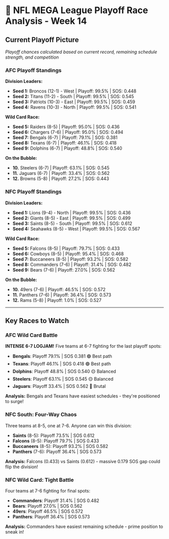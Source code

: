 # 🏈 NFL MEGA League Playoff Race Analysis - Week 14

## Current Playoff Picture

*Playoff chances calculated based on current record, remaining schedule strength, and competition*

### AFC Playoff Standings

**Division Leaders:**
- **Seed 1:** Broncos (12-1) - West | Playoff: 99.5% | SOS: 0.448
- **Seed 2:** Titans (11-2) - South | Playoff: 99.5% | SOS: 0.545
- **Seed 3:** Patriots (10-3) - East | Playoff: 99.5% | SOS: 0.459
- **Seed 4:** Ravens (10-3) - North | Playoff: 99.5% | SOS: 0.541

**Wild Card Race:**
- **Seed 5:** Raiders (8-5) | Playoff: 95.0% | SOS: 0.436
- **Seed 6:** Chargers (7-6) | Playoff: 95.0% | SOS: 0.494
- **Seed 7:** Bengals (6-7) | Playoff: 79.1% | SOS: 0.381
- **Seed 8:** Texans (6-7) | Playoff: 46.1% | SOS: 0.418
- **Seed 9:** Dolphins (6-7) | Playoff: 48.8% | SOS: 0.540

**On the Bubble:**
- **10.** Steelers (6-7) | Playoff: 63.1% | SOS: 0.545
- **11.** Jaguars (6-7) | Playoff: 33.4% | SOS: 0.562
- **12.** Browns (5-8) | Playoff: 27.2% | SOS: 0.443

### NFC Playoff Standings

**Division Leaders:**
- **Seed 1:** Lions (9-4) - North | Playoff: 99.5% | SOS: 0.436
- **Seed 2:** Giants (8-5) - East | Playoff: 99.5% | SOS: 0.499
- **Seed 3:** Saints (8-5) - South | Playoff: 99.5% | SOS: 0.612
- **Seed 4:** Seahawks (8-5) - West | Playoff: 99.5% | SOS: 0.567

**Wild Card Race:**
- **Seed 5:** Falcons (8-5) | Playoff: 79.7% | SOS: 0.433
- **Seed 6:** Cowboys (8-5) | Playoff: 95.4% | SOS: 0.468
- **Seed 7:** Buccaneers (8-5) | Playoff: 93.2% | SOS: 0.582
- **Seed 8:** Commanders (7-6) | Playoff: 31.4% | SOS: 0.482
- **Seed 9:** Bears (7-6) | Playoff: 27.0% | SOS: 0.562

**On the Bubble:**
- **10.** 49ers (7-6) | Playoff: 46.5% | SOS: 0.572
- **11.** Panthers (7-6) | Playoff: 36.4% | SOS: 0.573
- **12.** Rams (5-8) | Playoff: 1.0% | SOS: 0.527

---

## Key Races to Watch

### AFC Wild Card Battle

**INTENSE 6-7 LOGJAM!** Five teams at 6-7 fighting for the last playoff spots:

- **Bengals**: Playoff 79.1% | SOS 0.381 🟢 Best path
- **Texans**: Playoff 46.1% | SOS 0.418 🟢 Best path
- **Dolphins**: Playoff 48.8% | SOS 0.540 🟡 Balanced
- **Steelers**: Playoff 63.1% | SOS 0.545 🟡 Balanced
- **Jaguars**: Playoff 33.4% | SOS 0.562 🔴 Brutal

**Analysis:** Bengals and Texans have easiest schedules - they're positioned to surge!

### NFC South: Four-Way Chaos

Three teams at 8-5, one at 7-6. Anyone can win this division:

- **Saints** (8-5): Playoff 73.5% | SOS 0.612
- **Falcons** (8-5): Playoff 79.7% | SOS 0.433
- **Buccaneers** (8-5): Playoff 93.2% | SOS 0.582
- **Panthers** (7-6): Playoff 36.4% | SOS 0.573

**Analysis:** Falcons (0.433) vs Saints (0.612) - massive 0.179 SOS gap could flip the division!

### NFC Wild Card: Tight Battle

Four teams at 7-6 fighting for final spots:

- **Commanders**: Playoff 31.4% | SOS 0.482
- **Bears**: Playoff 27.0% | SOS 0.562
- **49ers**: Playoff 46.5% | SOS 0.572
- **Panthers**: Playoff 36.4% | SOS 0.573

**Analysis:** Commanders have easiest remaining schedule - prime position to sneak in!
